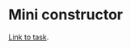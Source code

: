 # Mini constructor

[Link to task](https://www.figma.com/file/DE2JtURIRhSwFGUTER3yhG/REACT-TEST-04.09?type=design&node-id=1-815&mode=design&t=ghDABq6YirwsG8Oz-0).
